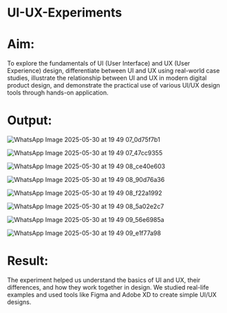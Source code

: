 # UI-UX-Experiments

# Aim:

To explore the fundamentals of UI (User Interface) and UX (User Experience) design, differentiate between UI and UX using real-world case studies, illustrate the relationship between UI and UX in modern digital product design, and demonstrate the practical use of various UI/UX design tools through hands-on application.

# Output:
![WhatsApp Image 2025-05-30 at 19 49 07_0d75f7b1](https://github.com/user-attachments/assets/1424bf50-06bd-41c9-befb-db857a48a3ed)

![WhatsApp Image 2025-05-30 at 19 49 07_47cc9355](https://github.com/user-attachments/assets/51c66418-56f3-40f4-a7ff-3a0b137e4184)

![WhatsApp Image 2025-05-30 at 19 49 08_ce40e603](https://github.com/user-attachments/assets/708bd8d6-c071-4ed6-8e05-6dd48662f166)

![WhatsApp Image 2025-05-30 at 19 49 08_90d76a36](https://github.com/user-attachments/assets/c0867cc6-9a02-4a4a-8350-e8f2d3b64977)

![WhatsApp Image 2025-05-30 at 19 49 08_f22a1992](https://github.com/user-attachments/assets/258792c9-c66c-4032-bb5d-8082d1081b66)

![WhatsApp Image 2025-05-30 at 19 49 08_5a02e2c7](https://github.com/user-attachments/assets/087ce623-7f00-4a59-8be4-654f70738ad5)

![WhatsApp Image 2025-05-30 at 19 49 09_56e6985a](https://github.com/user-attachments/assets/b48cf69c-793e-4c8e-8a37-5676b4b5aa71)

![WhatsApp Image 2025-05-30 at 19 49 09_e1f77a98](https://github.com/user-attachments/assets/4f0c26e4-f327-4a8a-be8b-a41c4ab2eaa5)


# Result:
The experiment helped us understand the basics of UI and UX, their differences, and how they work together in design. We studied real-life examples and used tools like Figma and Adobe XD to create simple UI/UX designs.
